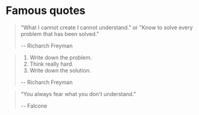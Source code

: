 # Famous quotes

> "What I cannot create I cannot understand." or "Know to solve every problem that has been solved."  
> 
> -- Richarch Freyman

> 1. Write down the problem.
> 2. Think really hard.
> 3. Write down the solution.
> 
> -- Richarch Freyman
  

> "You always fear what you don't understand." 
> 
> -- Falcone
